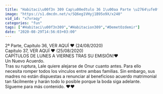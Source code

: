 ```yaml
---
title: "Habitaci\u00f3n 309 Cap\u00edtulo 36 1\u00aa Parte \u2764\ufe0f Audio Espa\u00f1ol HD \u2764\ufe0f Demet Ozdemir (24-8-2020)"
image: "https://s1.dmcdn.net/v/SQ6eg1VHyj1B95o9X/x240"
vid_id: "x7vraqy"
categories: "fun"
tags: ["#Habitaci\u00f3n309","#Habitacion309","#DemetOzdemir"]
date: "2020-08-29T14:56:03+03:00"
---
```

2ª Parte, Capítulo 36, VER AQUÍ   ❤️         (24/08/2020)  <br>Capítulo 37, VER AQUÍ   ❤️       (25/08/2020)  <br>CAPÍTULOS DE LUNES A VIERNES TRAS SU EMISIÓN!❤️  <br>Un Nuevo Acuerdo.   <br>Tras su ruptura, Lale quiere alejarse de Onur cuanto antes. Para ello necesita romper todos los vínculos entre ambas familias. Sin embargo, sus madres no están dispuestas a renunciar al beneficioso acuerdo matrimonial tan fácilmente y harán todo lo posible porque la boda siga adelante.   <br>Sígueme para más contenido. ❤️❤️

